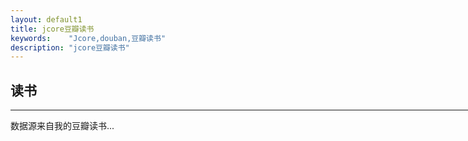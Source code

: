 ```yaml
---
layout: default1
title: jcore豆瓣读书
keywords:	 "Jcore,douban,豆瓣读书"
description: "jcore豆瓣读书"
---
```

<div style="width:1000px;margin:0 auto;" >

<h2><b>读书</b></h2>
<hr/>
数据源来自我的豆瓣读书...
<article>
	<div id="archives">
		<div id="douban">
<!--
			<div id="bookreading" class="douban-list"></div>
			<div id="bookread" class="douban-list"></div>
			<div id="bookwish" class="douban-list"></div>
-->
		</div>
	</div>
</article>
<script type="text/javascript" src="{{ site.staticurl }}/resources/js/douban.js"></script>
<script type="text/javascript">
	var dbapi = new DoubanApi();
	window.onload = function(){
		dbapi.show();
	};
</script>
</div>

